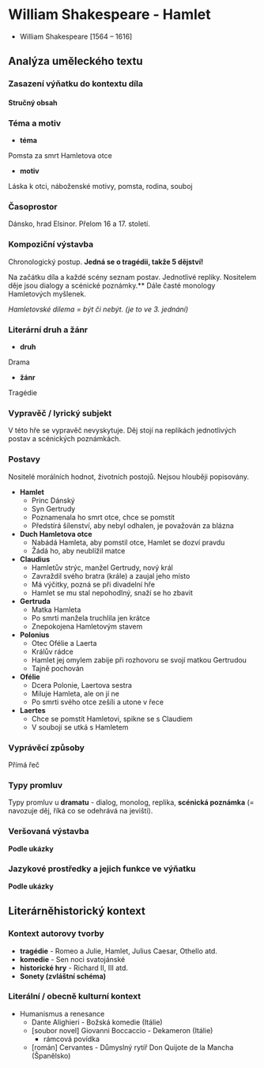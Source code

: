 # William Shakespeare - Hamlet
- William Shakespeare [1564 – 1616]

## Analýza uměleckého textu

### Zasazení výňatku do kontextu díla

#### Stručný obsah

### Téma a motiv

- **téma**

Pomsta za smrt Hamletova otce

- **motiv**

Láska k otci, náboženské motivy, pomsta, rodina, souboj

### Časoprostor

Dánsko, hrad Elsinor. Přelom 16 a 17. století.

### Kompoziční výstavba

Chronologický postup. **Jedná se o tragédii, takže 5 dějství!**

Na začátku díla a každé scény seznam postav. Jednotlivé repliky. Nositelem děje jsou dialogy a scénické poznámky.** Dále časté monology Hamletových myšlenek.

*Hamletovské dilema = být či nebýt. (je to ve 3. jednání)*

### Literární druh a žánr

- **druh**

Drama

- **žánr**

Tragédie

### Vypravěč / lyrický subjekt

V této hře se vypravěč nevyskytuje. Děj stojí na replikách jednotlivých postav a scénických poznámkách.

### Postavy

Nositelé morálních hodnot, životních postojů. Nejsou hlouběji popisovány.

- **Hamlet**
    - Princ Dánský
    - Syn Gertrudy
    - Poznamenala ho smrt otce, chce se pomstít
    - Předstírá šílenství, aby nebyl odhalen, je považován za blázna
- **Duch Hamletova otce**
    - Nabádá Hamleta, aby pomstil otce, Hamlet se dozví pravdu
    - Žádá ho, aby neublížil matce
- **Claudius**
    - Hamletův strýc, manžel Gertrudy, nový král
    - Zavraždil svého bratra (krále) a zaujal jeho místo
    - Má výčitky, pozná se při divadelní hře
    - Hamlet se mu stal nepohodlný, snaží se ho zbavit
- **Gertruda**
    - Matka Hamleta
    - Po smrti manžela truchlila jen krátce
    - Znepokojena Hamletovým stavem
- **Polonius**
    - Otec Ofélie a Laerta
    - Králův rádce
    - Hamlet jej omylem zabije při rozhovoru se svojí matkou Gertrudou
    - Tajně pochován
- **Ofélie**
    - Dcera Polonie, Laertova sestra
    - Miluje Hamleta, ale on jí ne
    - Po smrti svého otce zešíli a utone v řece
- **Laertes**
    - Chce se pomstít Hamletovi, spikne se s Claudiem
    - V souboji se utká s Hamletem

### Vyprávěcí způsoby

Přímá řeč

### Typy promluv

Typy promluv u **dramatu** - dialog, monolog, replika, **scénická poznámka** (= navozuje děj, říká co se odehrává na jevišti).

### Veršovaná výstavba

**Podle ukázky**

### Jazykové prostředky a jejich funkce ve výňatku

**Podle ukázky**

## Literárněhistorický kontext
### Kontext autorovy tvorby

- **tragédie** - Romeo a Julie, Hamlet, Julius Caesar, Othello atd.
- **komedie** - Sen noci svatojánské
- **historické hry** - Richard II, III atd.
- **Sonety (zvláštní schéma)**

### Literální / obecně kulturní kontext

- Humanismus a renesance
    - Dante Alighieri - Božská komedie (Itálie)
    - [soubor novel] Giovanni Boccaccio - Dekameron (Itálie)
        - rámcová povídka
    - [román] Cervantes - Důmyslný rytíř Don Quijote de la Mancha (Španělsko)
